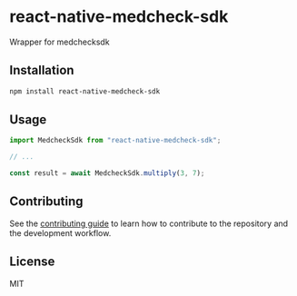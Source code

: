 # react-native-medcheck-sdk

Wrapper for medchecksdk

## Installation

```sh
npm install react-native-medcheck-sdk
```

## Usage

```js
import MedcheckSdk from "react-native-medcheck-sdk";

// ...

const result = await MedcheckSdk.multiply(3, 7);
```

## Contributing

See the [contributing guide](CONTRIBUTING.md) to learn how to contribute to the repository and the development workflow.

## License

MIT
